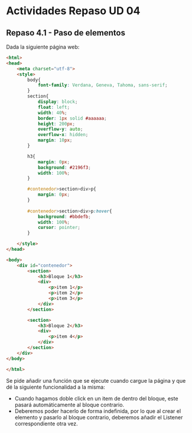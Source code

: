 # Actividades Repaso UD 04
## Repaso 4.1 - Paso de elementos
Dada la siguiente página web:

```html
<html>
<head>
    <meta charset="utf-8">
    <style>
        body{
            font-family: Verdana, Geneva, Tahoma, sans-serif;
        }
        section{
            display: block;
            float: left;
            width: 40%;
            border: 1px solid #aaaaaa;
            height: 200px;
            overflow-y: auto;
            overflow-x: hidden;
            margin: 10px;   
        }

        h3{
            margin: 0px;
            background: #2196f3;
            width: 100%;
        }

        #contenedor>section>div>p{
            margin: 0px;
        }
 
        #contenedor>section>div>p:hover{
            background: #bbdefb;
            width: 100%;
            cursor: pointer;
        }

    </style>
</head>

<body>
    <div id="contenedor">
        <section>
            <h3>Bloque 1</h3>
            <div>
                <p>item 1</p>
                <p>item 2</p>
                <p>item 3</p>
            </div>
        </section>

        <section>
            <h3>Bloque 2</h3>
            <div>
                <p>item 4</p>
            </div>
        </section>
    </div>
</body>

</html>
```



Se pide añadir una función que se ejecute cuando cargue la página y que dé la siguiente funcionalidad a la misma:

- Cuando hagamos doble click en un item de dentro del bloque, este pasará automáticamente al bloque contrario.
- Deberemos poder hacerlo de forma indefinida, por lo que al crear el elemento y pasarlo al bloque contrario, deberemos añadir el Listener correspondiente otra vez.
